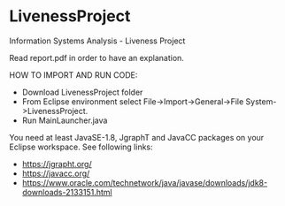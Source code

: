 # LivenessProject
Information Systems Analysis - Liveness Project

Read report.pdf in order to have an explanation.


HOW TO IMPORT AND RUN CODE:

- Download LivenessProject folder
- From Eclipse environment select File->Import->General->File System->LivenessProject.
- Run MainLauncher.java


You need at least JavaSE-1.8, JgraphT and JavaCC packages on your Eclipse workspace. See following links:

- https://jgrapht.org/
- https://javacc.org/
- https://www.oracle.com/technetwork/java/javase/downloads/jdk8-downloads-2133151.html
